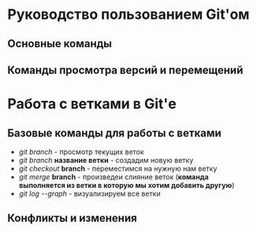 # Руководство пользованием Git'ом

## Основные команды

## Команды просмотра версий и перемещений

# Работа с ветками в Git'е

## Базовые  команды для работы с ветками

* *git branch* - просмотр текущих веток
* *git branch* **название ветки** - создадим новую ветку
* *git checkout* **branch** - переместимся на нужную нам ветку 
* *git merge* **branch** - произведеи слияние веток (**команда выполняется из ветки в которую мы хотим добавить другую**)
* *git log --graph* - визуализируем все ветки

## Конфликты и изменения
